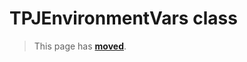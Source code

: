 # TPJEnvironmentVars class

> This page has [**moved**](https://lib-docs.delphidabbler.com/EnvVars/3/API/TPJEnvironmentVars).
